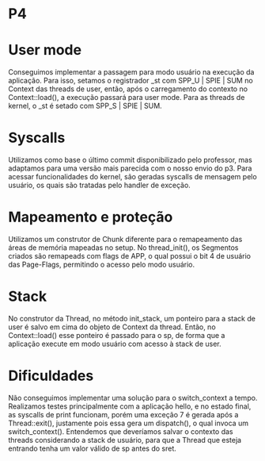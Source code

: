 # P4

# User mode
Conseguimos implementar a passagem para modo usuário na execução da aplicação. Para isso, setamos o registrador _st com SPP_U | SPIE | SUM no Context das threads de user, então, após o carregamento do contexto no Context::load(), a execução passará para user mode. Para as threads de kernel, o _st é setado com SPP_S | SPIE | SUM.

# Syscalls
Utilizamos como base o último commit disponibilizado pelo professor, mas adaptamos para uma versão mais parecida com o nosso envio do p3.
Para acessar funcionalidades do kernel, são geradas syscalls de mensagem pelo usuário, os quais são tratadas pelo handler de exceção.

# Mapeamento e proteção
Utilizamos um construtor de Chunk diferente para o remapeamento das áreas de memória mapeadas no setup. No thread_init(), os Segmentos criados são remapeads com flags de APP, o qual possui o bit 4 de usuário das Page-Flags, permitindo o acesso pelo modo usuário.

# Stack
No construtor da Thread, no método init_stack, um ponteiro para a stack de user é salvo em cima do objeto de Context da thread. Então, no Context::load() esse ponteiro é passado para o sp, de forma que a aplicação execute em modo usuário com acesso à stack de user.

# Dificuldades
Não conseguimos implementar uma solução para o switch_context a tempo. Realizamos testes principalmente com a aplicação hello, e no estado final, as syscalls de print funcionam, porém uma exceção 7 é gerada após a Thread::exit(), justamente pois essa gera um dispatch(), o qual invoca um switch_context().
Entendemos que deveríamos salvar o contexto das threads considerando a stack de usuário, para que a Thread que esteja entrando tenha um valor válido de sp antes do sret.

